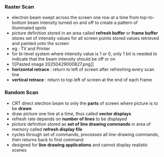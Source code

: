 ### Raster Scan
- electron beam swept across the screen one row at a time from top-to-bottom
	  beam intensity turned on and off to create a pattern of illuminated spots
- picture definition stored in an area called **refresh buffer** or **frame buffer**
	  stores set of intensity values for all screen points
	  stored values retrieved and painted onto the screen
- eg : TV and Printer
- for bi-level system where intensity value is 1 or 0, only 1 bit is needed to indicate that the beam intensity should be off or on
- ![[Pasted image 20250429000827.png]]
- **horizontal retrace** : return to left of screen after refreshing every scan line 
- **vertical retrace** : return to top left of screen at the end of each frame

### Random Scan
- CRT direct electron beam to only the **parts** of screen where picture is to be **drawn** 
- draw picture one line at a time, thus called **vector displays** 
- refresh rate depends on **number of lines** to be displayed
- picture definition stored as **set of line drawing commands** in area of memory called **refresh display file** 
- cycles through set of commands, processes all line-drawing commands, then returns back to first command
- designed for **line drawing applications** and cannot display realistic scenes